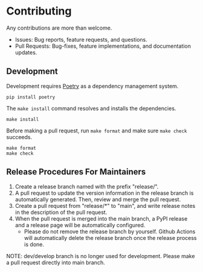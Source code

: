 # Contributing

Any contributions are more than welcome.

* Issues: Bug reports, feature requests, and questions.
* Pull Requests: Bug-fixes, feature implementations, and documentation updates.

## Development

Development requires [Poetry](https://python-poetry.org/) as a dependency management system.

```
pip install poetry
```

The `make install` command resolves and installs the dependencies.

```
make install
```

Before making a pull request, run `make format` and make sure `make check` succeeds.

```
make format
make check
```

## Release Procedures For Maintainers

1. Create a release branch named with the prefix "release/".
2. A pull request to update the version information in the release branch is automatically generated. Then, review and merge the pull request.
3. Create a pull request from "release/*" to "main", and write release notes in the description of the pull request.
4. When the pull request is merged into the main branch, a PyPI release and a release page will be automatically configured.
    - Please do not remove the release branch by yourself. Github Actions will automatically delete the release branch once the release process is done.

NOTE: dev/develop branch is no longer used for development. Please make a pull request directly into main branch.
